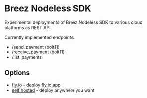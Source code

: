 # Breez Nodeless SDK 
Experimental deployments of Breez Nodeless SDK to various cloud platforms as REST API.

Currently implemented endpoints:
- /send_payment (bolt11)
- /receive_payment (bolt11)
- /list_payments

## Options
- [fly.io](./fly/README.md) - deploy fly.io app 
- [self hosted](./fly/DEV.md) - deploy anywhere you want
